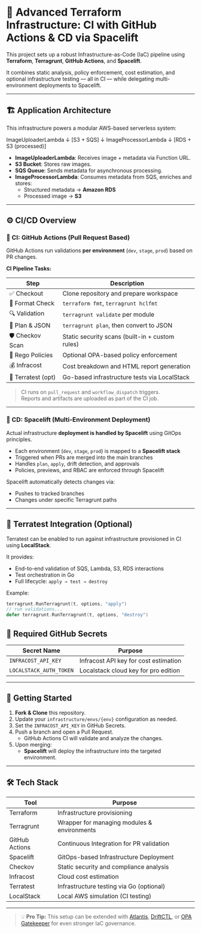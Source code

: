 # 🚀 Advanced Terraform Infrastructure: CI with GitHub Actions & CD via Spacelift

This project sets up a robust Infrastructure-as-Code (IaC) pipeline using **Terraform**, **Terragrunt**, **GitHub Actions**, and **Spacelift**.

It combines static analysis, policy enforcement, cost estimation, and optional infrastructure testing — all in CI — while delegating multi-environment deployments to Spacelift.

---

## 🏗️ Application Architecture

This infrastructure powers a modular AWS-based serverless system:

ImageUploaderLambda
↓
[S3 + SQS]
↓
ImageProcessorLambda
↓
[RDS + S3 (processed)]



- **ImageUploaderLambda**: Receives image + metadata via Function URL.
- **S3 Bucket**: Stores raw images.
- **SQS Queue**: Sends metadata for asynchronous processing.
- **ImageProcessorLambda**: Consumes metadata from SQS, enriches and stores:
  - Structured metadata → **Amazon RDS**
  - Processed image → **S3**

---

## ⚙️ CI/CD Overview

### 🔄 CI: GitHub Actions (Pull Request Based)

GitHub Actions run validations **per environment** (`dev`, `stage`, `prod`) based on PR changes.

**CI Pipeline Tasks:**

| Step                | Description                                      |
|---------------------|--------------------------------------------------|
| ✅ Checkout         | Clone repository and prepare workspace           |
| 🔧 Format Check     | `terraform fmt`, `terragrunt hclfmt`             |
| 🔍 Validation       | `terragrunt validate` per module                 |
| 🧱 Plan & JSON      | `terragrunt plan`, then convert to JSON          |
| 🛡️ Checkov Scan    | Static security scans (built-in + custom rules) |
| 📜 Rego Policies    | Optional OPA-based policy enforcement            |
| 💰 Infracost        | Cost breakdown and HTML report generation       |
| 🧪 Terratest (opt)  | Go-based infrastructure tests via LocalStack     |

> CI runs on `pull_request` and `workflow_dispatch` triggers.  
> Reports and artifacts are uploaded as part of the CI job.

---

### 🚀 CD: Spacelift (Multi-Environment Deployment)

Actual infrastructure **deployment is handled by Spacelift** using GitOps principles.

- Each environment (`dev`, `stage`, `prod`) is mapped to a **Spacelift stack**
- Triggered when PRs are merged into the main branches
- Handles `plan`, `apply`, drift detection, and approvals
- Policies, previews, and RBAC are enforced through Spacelift

Spacelift automatically detects changes via:
- Pushes to tracked branches
- Changes under specific Terragrunt paths

---

## 🧪 Terratest Integration (Optional)

Terratest can be enabled to run against infrastructure provisioned in CI using **LocalStack**.

It provides:
- End-to-end validation of SQS, Lambda, S3, RDS interactions
- Test orchestration in Go
- Full lifecycle: `apply → test → destroy`

Example:
```go
terragrunt.RunTerragrunt(t, options, "apply")
// run validations...
defer terragrunt.RunTerragrunt(t, options, "destroy")
```


## 🔐 Required GitHub Secrets

| Secret Name         | Purpose                                  |
|---------------------|------------------------------------------|
| `INFRACOST_API_KEY` | Infracost API key for cost estimation    |
| `LOCALSTACK_AUTH_TOKEN` | Localstack cloud key for pro edition    |


---

## 🚀 Getting Started

1. **Fork & Clone** this repository.
2. Update your `infrastructure/envs/{env}` configuration as needed.
3. Set the `INFRACOST_API_KEY` in GitHub Secrets.
4. Push a branch and open a Pull Request.
   - GitHub Actions CI will validate and analyze the changes.
5. Upon merging:
   - **Spacelift** will deploy the infrastructure into the targeted environment.

---

## 🛠️ Tech Stack

| Tool         | Purpose                                   |
|--------------|-------------------------------------------|
| Terraform    | Infrastructure provisioning               |
| Terragrunt   | Wrapper for managing modules & environments |
| GitHub Actions | Continuous Integration for PR validation |
| Spacelift    | GitOps-based Infrastructure Deployment    |
| Checkov      | Static security and compliance analysis   |
| Infracost    | Cloud cost estimation                     |
| Terratest    | Infrastructure testing via Go (optional)  |
| LocalStack   | Local AWS simulation (CI testing)         |



---

> 💡 **Pro Tip:** This setup can be extended with [Atlantis](https://www.runatlantis.io/), [DriftCTL](https://github.com/snyk/driftctl), or [OPA Gatekeeper](https://github.com/open-policy-agent/gatekeeper) for even stronger IaC governance.
